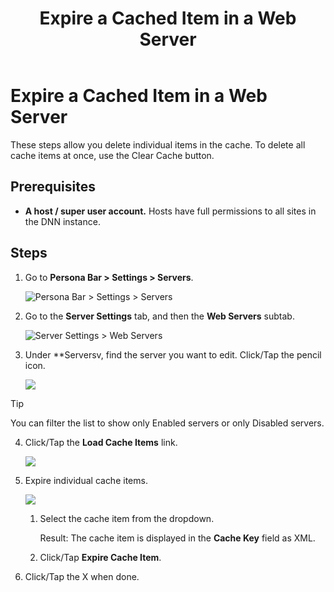 ﻿---
uid: expire-cached-item-in-web-server
topic: expire-cached-item-in-web-server
locale: en
title: Expire a Cached Item in a Web Server
dnneditions: Evoq Content,Evoq Engage
dnnversion: 09.02.00
parent-topic: administrators-servers-overview
related-topics: configure-caching,clear-cache,minify-resource-files
---

# Expire a Cached Item in a Web Server

These steps allow you delete individual items in the cache. To delete all cache items at once, use the Clear Cache button.

## Prerequisites

*   **A host / super user account.** Hosts have full permissions to all sites in the DNN instance.

## Steps

1.  Go to **Persona Bar \> Settings \> Servers**.
    
    ![Persona Bar > Settings > Servers](/images/scr-pbar-host-Settings-E91.png)
    
2.  Go to the **Server Settings** tab, and then the **Web Servers** subtab.
    
    ![Server Settings > Web Servers](/images/scr-pbtabs-host-Settings-Servers-ServerSettings-WebServers-E90.png)
    
3.  Under **Serversv, find the server you want to edit. Click/Tap the pencil icon.
    
      
    
    ![](/images/scr-Servers-ServerSettings-WebServers-EditIcon-E90.png)
    
      
    
   > [!Tip]
   > You can filter the list to show only Enabled servers or only Disabled servers.
    
4.  Click/Tap the **Load Cache Items** link.
    
      
    
    ![](/images/scr-Servers-ServerSettings-WebServers-LoadCacheItems-link-E90.png)
    
      
    
5.  Expire individual cache items.
    
      
    
    ![](/images/scr-Servers-ServerSettings-WebServers-CacheItems.gif)
    
      
    
    1.  Select the cache item from the dropdown.
        
        Result: The cache item is displayed in the **Cache Key** field as XML.
        
    2.  Click/Tap **Expire Cache Item**.
6.  Click/Tap the X when done.
